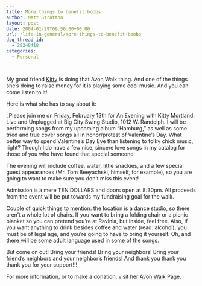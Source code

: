 ```yaml
---
title: More things to benefit boobs
author: Matt Stratton
layout: post
date: 2004-01-29T09:50:00+00:00
url: /life-in-general/more-things-to-benefit-boobs
dsq_thread_id:
  - 28248418
categories:
  - Personal

---
```

My good friend <a href="https://dailykitty.blogspot.com" target="_new">Kitty</a> is doing that Avon Walk thing. And one of the things she&#8217;s doing to raise money for it is playing some cool music. And you can come listen to it!

Here is what she has to say about it:

_Please join me on Friday, February 13th for An Evening with Kitty Mortland: Live and Unplugged at Big City Swing Studio, 1012 W. Randolph. I will be performing songs from my upcoming album &#8220;Hamburg,&#8221; as well as some tried and true cover songs all in honor/protest of Valentine&#8217;s Day. What better way to spend Valentine&#8217;s Day Eve than listening to folky chick music, right? Though I do have a few nice, sincere love songs in my catalog for those of you who have found that special someone.</p> 

The evening will include coffee, water, little snackies, and a few special guest appearances (Mr. Tom Beeyachski, himself, for example), so you are going to want to make sure you don&#8217;t miss this event!

Admission is a mere TEN DOLLARS and doors open at 8:30pm. All proceeds from the event will be put towards my fundraising goal for the walk.

Couple of quick things to mention: the location is a dance studio, so there aren&#8217;t a whole lot of chairs. If you want to bring a folding chair or a picnic blanket so you can pretend you&#8217;re at Ravinia, but inside, feel free. Also, if you want anything to drink besides coffee and water (read: alcohol), you must be of legal age, and you&#8217;re going to have to bring it yourself. Oh, and there will be some adult language used in some of the songs.

But come on out! Bring your friends! Bring your neighbors! Bring your friend&#8217;s neighbors and your neighbor&#8217;s friends! And thank you thank you thank you for your support!!!</i>

For more information, or to make a donation, visit her <a href="https://www.avonwalk.org/site/TR?pg=personal&fr_id=1041&px=1252279" target="_new">Avon Walk Page</a>.
